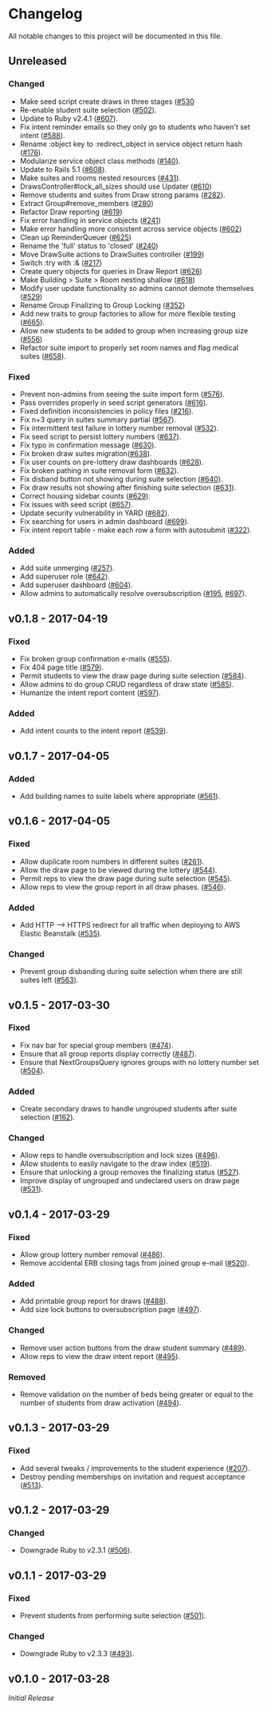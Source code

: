 # Changelog
All notable changes to this project will be documented in this file.

## Unreleased
### Changed
* Make seed script create draws in three stages ([#530](https://yale.githost.io/sdmp/rails/vesta/issues/530)
* Re-enable student suite selection ([#502](https://github.com/YaleSTC/vesta/issues/502)).
* Update to Ruby v2.4.1 ([#607](https://yale.githost.io/sdmp/rails/vesta/issues/607)).
* Fix intent reminder emails so they only go to students who haven't set intent ([#588](https://yale.githost.io/sdmp/rails/vesta/merge_requests/599)).
* Rename :object key to :redirect_object in service object return hash ([#176](https://yale.githost.io/sdmp/rails/vesta/issues/176)).
* Modularize service object class methods ([#140](https://yale.githost.io/sdmp/rails/vesta/issues/140)).
* Update to Rails 5.1 ([#608](https://yale.githost.io/sdmp/rails/vesta/issues/608)).
* Make suites and rooms nested resources ([#431](https://yale.githost.io/sdmp/rails/vesta/issues/431)).
* DrawsController#lock_all_sizes should use Updater ([#610](https://yale.githost.io/sdmp/rails/vesta/issues/610))
* Remove students and suites from Draw strong params ([#282](https://yale.githost.io/sdmp/rails/vesta/issues/282)).
* Extract Group#remove_members ([#280](https://yale.githost.io/sdmp/rails/vesta/isses/280))
* Refactor Draw reporting ([#619](https://yale.githost.io/sdmp/rails/vesta/isses/619))
* Fix error handling in service objects ([#241](https://yale.githost.io/sdmp/rails/vesta/issues/241))
* Make error handling more consistent across service objects ([#602](https://yale.githost.io/sdmp/rails/vesta/issues/602))
* Clean up ReminderQueuer ([#625](https://yale.githost.io/sdmp/rails/vesta/issues/625))
* Rename the 'full' status to 'closed' ([#240](https://yale.githost.io/sdmp/rails/vesta/issues/240))
* Move DrawSuite actions to DrawSuites controller ([#199](https://yale.githost.io/sdmp/rails/vesta/issues/199))
* Switch :try with :& ([#217](https://yale.githost.io/sdmp/rails/vesta/issues/217))
* Create query objects for queries in Draw Report ([#626](https://yale.githost.io/sdmp/rails/vesta/issues/626))
* Make Building > Suite > Room nesting shallow ([#618](https://yale.githost.io/sdmp/rails/vesta/isses/618))
* Modify user update functionality so admins cannot demote themselves ([#529](https://yale.githost.io/sdmp/rails/vesta/issues/529))
* Rename Group Finalizing to Group Locking ([#352](https://yale.githost.io/sdmp/rails/vesta/issues/352))
* Add new traits to group factories to allow for more flexible testing ([#665](https://yale.githost.io/sdmp/rails/vesta/issues/665)).
* Allow new students to be added to group when increasing group size ([#556](https://yale.githost.io/sdmp/rails/vesta/issues/556))
* Refactor suite import to properly set room names and flag medical suites ([#658](https://gitlab.com/yale-sdmp/vesta/issues/658)).

### Fixed
* Prevent non-admins from seeing the suite import form ([#576](https://yale.githost.io/sdmp/rails/vesta/issues/576)).
* Pass overrides properly in seed script generators ([#616](https://yale.githost.io/sdmp/rails/vesta/issues/616)).
* Fixed definition inconsistencies in policy files ([#216](https://yale.githost.io/sdmp/rails/vesta/issues/216)).
* Fix n+3 query in suites summary partial ([#567](https://yale.githost.io/sdmp/rails/vesta/issues/567)).
* Fix intermittent test failure in lottery number removal ([#532](https://yale.githost.io/sdmp/rails/vesta/issues/532)).
* Fix seed script to persist lottery numbers ([#637](https://yale.githost.io/sdmp/rails/vesta/issues/637)).
* Fix typo in confirmation message ([#630](https://yale.githost.io/sdmp/rails/vesta/issues/630)).
* Fix broken draw suites migration([#638](https://yale.githost.io/sdmp/rails/vesta/issues/638)).
* Fix user counts on pre-lottery draw dashboards ([#628](https://yale.githost.io/sdmp/rails/vesta/issues/628)).
* Fix broken pathing in suite removal form ([#632](https://yale.githost.io/sdmp/rails/vesta/issues/632)).
* Fix disband button not showing during suite selection ([#640](https://yale.githost.io/sdmp/rails/vesta/issues/640)).
* Fix draw results not showing after finishing suite selection ([#631](https://yale.githost.io/sdmp/rails/vesta/issues/631)).
* Correct housing sidebar counts ([#629](https://yale.githost.io/sdmp/rails/vesta/issues/629)).
* Fix issues with seed script ([#657](https://yale.githost.io/sdmp/rails/vesta/issues/657)).
* Update security vulnerability in YARD ([#682](https://yale.githost.io/sdmp/rails/vesta/issues/682)).
* Fix searching for users in admin dashboard ([#699](https://gitlab.com/yale-sdmp/vesta/issues/699)).
* Fix intent report table - make each row a form with autosubmit ([#322](https://gitlab.com/yale-sdmp/vesta/issues/322)).

### Added
* Add suite unmerging ([#257](https://yale.githost.io/sdmp/rails/vesta/issues/257)).
* Add superuser role ([#642](https://yale.githost.io/sdmp/rails/vesta/issues/642)).
* Add superuser dashboard ([#604](https://yale.githost.io/sdmp/rails/vesta/issues/604)).
* Allow admins to automatically resolve oversubscription ([#195](https://gitlab.com/yale-sdmp/vesta/issues/195), [#697](https://gitlab.com/yale-sdmp/vesta/issues/697)).

## v0.1.8 - 2017-04-19
### Fixed
* Fix broken group confirmation e-mails ([#555](https://github.com/YaleSTC/vesta/issues/555)).
* Fix 404 page title ([#579](https://github.com/YaleSTC/vesta/issues/579)).
* Permit students to view the draw page during suite selection ([#584](https://github.com/YaleSTC/vesta/issues/584)).
* Allow admins to do group CRUD regardless of draw state ([#585](https://github.com/YaleSTC/vesta/issues/585)).
* Humanize the intent report content ([#597](https://github.com/YaleSTC/vesta/issues/597)).

### Added
* Add intent counts to the intent report ([#539](https://github.com/YaleSTC/vesta/issues/539)).

## v0.1.7 - 2017-04-05
### Added
* Add building names to suite labels where appropriate ([#561](https://github.com/YaleSTC/vesta/issues/561)).

## v0.1.6 - 2017-04-05
### Fixed
* Allow duplicate room numbers in different suites ([#261](https://github.com/YaleSTC/vesta/issues/261)).
* Allow the draw page to be viewed during the lottery ([#544](https://github.com/YaleSTC/vesta/issues/544)).
* Permit reps to view the draw page during suite selection ([#545](https://github.com/YaleSTC/vesta/issues/545)).
* Allow reps to view the group report in all draw phases. ([#546](https://github.com/YaleSTC/vesta/issues/546)).

### Added
* Add HTTP --> HTTPS redirect for all traffic when deploying to AWS Elastic
  Beanstalk ([#535](https://github.com/YaleSTC/vesta/issues/535)).

### Changed
* Prevent group disbanding during suite selection when there are still suites
  left ([#563](https://github.com/YaleSTC/vesta/issues/563)).

## v0.1.5 - 2017-03-30
### Fixed
* Fix nav bar for special group members ([#474](https://github.com/YaleSTC/vesta/issues/474)).
* Ensure that all group reports display correctly ([#487](https://github.com/YaleSTC/vesta/issues/487)).
* Ensure that NextGroupsQuery ignores groups with no lottery number set ([#504](https://github.com/YaleSTC/vesta/issues/504)).

### Added
* Create secondary draws to handle ungrouped students after suite selection ([#162](https://github.com/YaleSTC/vesta/issues/162)).

### Changed
* Allow reps to handle oversubscription and lock sizes ([#496](https://github.com/YaleSTC/vesta/issues/496)).
* Allow students to easily navigate to the draw index ([#519](https://github.com/YaleSTC/vesta/issues/519)).
* Ensure that unlocking a group removes the finalizing status ([#527](https://github.com/YaleSTC/vesta/issues/527)).
* Improve display of ungrouped and undeclared users on draw page ([#531](https://github.com/YaleSTC/vesta/issues/531)).

## v0.1.4 - 2017-03-29
### Fixed
* Allow group lottery number removal ([#486](https://github.com/YaleSTC/vesta/issues/486)).
* Remove accidental ERB closing tags from joined group e-mail ([#520](https://github.com/YaleSTC/vesta/issues/520)).

### Added
* Add printable group report for draws ([#488](https://github.com/YaleSTC/vesta/issues/488)).
* Add size lock buttons to oversubscription page ([#497](https://github.com/YaleSTC/vesta/issues/497)).

### Changed
* Remove user action buttons from the draw student summary ([#489](https://github.com/YaleSTC/vesta/issues/489)).
* Allow reps to view the draw intent report ([#495](https://github.com/YaleSTC/vesta/issues/495)).

### Removed
* Remove validation on the number of beds being greater or equal to the number
  of students from draw activation ([#494](https://github.com/YaleSTC/vesta/issues/494)).

## v0.1.3 - 2017-03-29
### Fixed
* Add several tweaks / improvements to the student experience ([#207](https://github.com/YaleSTC/vesta/issues/207)).
* Destroy pending memberships on invitation and request acceptance ([#513](https://github.com/YaleSTC/vesta/issues/513)).

## v0.1.2 - 2017-03-29
### Changed
* Downgrade Ruby to v2.3.1 ([#506](https://github.com/YaleSTC/vesta/issues/506)).

## v0.1.1 - 2017-03-29
### Fixed
* Prevent students from performing suite selection ([#501](https://github.com/YaleSTC/vesta/issues/501)).

### Changed
* Downgrade Ruby to v2.3.3 ([#493](https://github.com/YaleSTC/vesta/issues/493)).

## v0.1.0 - 2017-03-28
*Initial Release*
